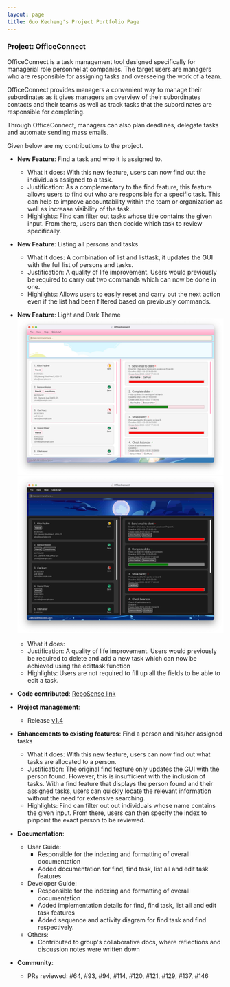 ```yaml
---
layout: page
title: Guo Kecheng's Project Portfolio Page
---
```


### Project: OfficeConnect

OfficeConnect is a task management tool designed specifically for managerial role personnel
at companies. The target users are managers who are responsible for assigning tasks and
overseeing the work of a team.

OfficeConnect provides managers a convenient way to manage their subordinates as it gives
managers an overview of their subordinates contacts and their teams  as well as track tasks
that the subordinates are responsible for completing.

Through OfficeConnect, managers can also plan deadlines, delegate tasks and automate sending
mass emails.

Given below are my contributions to the project.

- **New Feature**: Find a task and who it is assigned to.
    * What it does: With this new feature, users can now find out the individuals assigned to a task.
    * Justification: As a complementary to the find feature, this feature allows users to find out who are responsible
    for a specific task. This can help to improve accountability within the team or organization as well as increase 
    visibility of the task.
    * Highlights: Find can filter out tasks whose title contains the given input. From there, users can then decide
    which task to review specifically.
- **New Feature**: Listing all persons and tasks
    * What it does: A combination of list and listtask, it updates the GUI with the full list of persons and tasks.
    * Justification: A quality of life improvement. Users would previously be required to carry out two commands which
    can now be done in one. 
    * Highlights: Allows users to easily reset and carry out the next action even if the list had been filtered based on
    previously commands.
- **New Feature**: Light and Dark Theme
  ![Ui](../images/Ui.png)
  ![Ui](../images/UiDark.png) <div style="page-break-after: always;"></div>
    * What it does: 
    * Justification: A quality of life improvement. Users would previously be required to delete and add a new task 
    which can now be achieved using the edittask function
    * Highlights: Users are not required to fill up all the fields to be able to edit a task.

- **Code contributed**: [RepoSense link](https://nus-cs2103-ay2223s2.github.io/tp-dashboard/?search=guo-kecheng&sort=groupTitle&sortWithin=title&timeframe=commit&mergegroup=&groupSelect=groupByRepos&breakdown=true&checkedFileTypes=docs~functional-code~test-code~other&since=2023-02-17)

- **Project management**:
  * Release [v1.4](https://github.com/AY2223S2-CS2103-F10-1/tp/releases/tag/v1.4)

- **Enhancements to existing features**: Find a person and his/her assigned tasks
  * What it does: With this new feature, users can now find out what tasks are allocated to a person.
  * Justification: The original find feature only updates the GUI with the person found. However, this is insufficient
    with the inclusion of tasks. With a find feature that displays the person found and their assigned tasks, users can
    quickly locate the relevant information without the need for extensive searching.
  * Highlights: Find can filter out out individuals whose name contains the given input. From there, users can then
    specify the index to pinpoint the exact person to be reviewed.

- **Documentation**:
  * User Guide:
    * Responsible for the indexing and formatting of overall documentation
    * Added documentation for find, find task, list all and edit task features
  * Developer Guide:
    * Responsible for the indexing and formatting of overall documentation
    * Added implementation details for find, find task, list all and edit task features
    * Added sequence and activity diagram for find task and find respectively.
  * Others:
    * Contributed to group's collaborative docs, where reflections and discussion notes were written down

- **Community**:
  * PRs reviewed: #64, #93, #94, #114, #120, #121, #129, #137, #146
 
